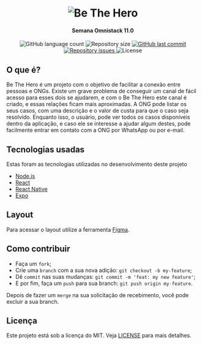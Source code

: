 <h1 align="center">
  <img src="https://i.imgur.com/EOqaOMs.png" alt="Be The Hero" />
</h1>

<h4 align="center">
  Semana Omnistack 11.0
</h4>

<p align="center">
  <img alt="GitHub language count" src="https://img.shields.io/github/languages/count/brunodmsi/semana-omnistack-11">

  <img alt="Repository size" src="https://img.shields.io/github/repo-size/brunodmsi/semana-omnistack-11">

  <a href="https://github.com/brunodmsi/semana-omnistack-11/commits/master">
    <img alt="GitHub last commit" src="https://img.shields.io/github/last-commit/brunodmsi/semana-omnistack-11">
  </a>

  <a href="https://github.com/brunodmsi/semana-omnistack-11/issues">
    <img alt="Repository issues" src="https://img.shields.io/github/issues/brunodmsi/semana-omnistack-11">
  </a>

  <img alt="License" src="https://img.shields.io/badge/license-MIT-brightgreen">
</p>

## O que é?
Be The Hero é um projeto com o objetivo de facilitar a conexão entre pessoas e ONGs.
Existe um grave problema de conseguir um canal de fácil acesso para esses dois se ajudarem,
e com o Be The Hero este canal é criado, e essas relações ficam mais aproximadas.
A ONG pode listar os seus casos, com uma descrição e o valor de custa para que o caso seja resolvido.
Enquanto isso, o usuário, pode ver todos os casos disponíveis dentro da aplicação, e caso ele se interesse
a ajudar algum destes, pode facilmente entrar em contato com a ONG por WhatsApp ou por e-mail.

## Tecnologias usadas
Estas foram as tecnologias utilizadas no desenvolvimento deste projeto
- [Node.js](https://nodejs.org/en/)
- [React](https://reactjs.org)
- [React Native](https://facebook.github.io/react-native/)
- [Expo](https://expo.io/)

## Layout

Para acessar o layout utilize a ferramenta [Figma](https://www.figma.com/file/2C2yvw7jsCOGmaNUDftX9n/Be-The-Hero---OmniStack-11?node-id=0%3A1).

## Como contribuir

- Faça um `fork`;
- Crie uma `branch` com a sua nova adição: `git checkout -b my-feature`;
- Dê `commit` nas suas mudanças: `git commit -m 'feat: my new feature'`;
- E por fim, faça um `push` para sua branch: `git push origin my-feature`.

Depois de fazer um `merge` na sua solicitação de recebimento, você pode excluir a sua branch.


## Licença
Este projeto está sob a licença do MIT. Veja [LICENSE](https://github.com/brunodmsi/semana-omnistack-11/blob/master/LICENSE) para mais detalhes.
